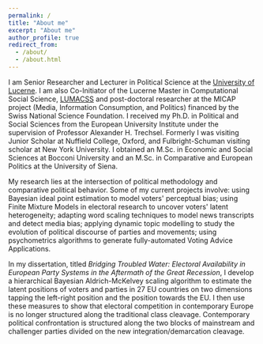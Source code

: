```yaml
---
permalink: /
title: "About me"
excerpt: "About me"
author_profile: true
redirect_from:
  - /about/
  - /about.html
---
```


I am Senior Researcher and Lecturer in Political Science at the [University of Lucerne](https://www.unilu.ch/en/faculties/faculty-of-humanities-and-social-sciences/institutes-departements-and-research-centres/department-of-political-science/staff/andrea-de-angelis-msc/). I am also Co-Initiator of the Lucerne Master in Computational Social Science, [LUMACSS](https://www.unilu.ch/studium/studienangebot/master/kultur-und-sozialwissenschaftlichegit-fakultaet/lucerne-master-in-computational-social-sciences-lumacss/) and post-doctoral researcher at the MICAP project (Media, Information Consumption, and Politics) financed by the Swiss National Science Foundation. I received my Ph.D. in Political and Social Sciences from the European University Institute under the supervision of Professor Alexander H. Trechsel. Formerly I was visiting Junior Scholar at Nuffield College, Oxford, and Fulbright-Schuman visiting scholar at New York University. I obtained an M.Sc. in Economic and Social Sciences at Bocconi University and an M.Sc. in Comparative and European Politics at the University of Siena.

My research lies at the intersection of political methodology and comparative political behavior. Some of my current projects involve: using Bayesian ideal point estimation to model voters' perceptual bias; using Finite Mixture Models in electoral research to uncover voters' latent heterogeneity; adapting word scaling techniques to model news transcripts and detect media bias; applying dynamic topic modelling to study the evolution of political discourse of parties and movements; using psychometrics algorithms to generate fully-automated Voting Advice Applications.

In my dissertation, titled *Bridging Troubled Water: Electoral Availability in European Party Systems in the Aftermath of the Great Recession*, I develop a hierarchical Bayesian Aldrich-McKelvey scaling algorithm to estimate the latent positions of voters and parties in 27 EU countries on two dimensions tapping the left-right position and the position towards the EU. I then use these measures to show that electoral competition in contemporary Europe is no longer structured along the traditional class cleavage. Contemporary political confrontation is structured along the two blocks of mainstream and challenger parties divided on the new integration/demarcation cleavage.
